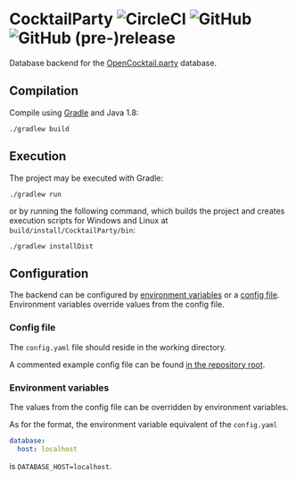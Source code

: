 # CocktailParty ![CircleCI](https://img.shields.io/circleci/project/github/OpenAlcoholics/CocktailParty.svg) ![GitHub](https://img.shields.io/github/license/OpenAlcoholics/CocktailParty.svg) ![GitHub (pre-)release](https://img.shields.io/github/release/OpenAlcoholics/CocktailParty/all.svg)

Database backend for the [OpenCocktail.party](http://OpenCocktail.party) database.

## Compilation
Compile using [Gradle](https://gradle.org/) and Java 1.8:
```
./gradlew build
```

## Execution
The project may be executed with Gradle:
```
./gradlew run
```

or by running the following command, which builds the project and creates execution 
scripts for Windows and Linux at `build/install/CocktailParty/bin`:
```
./gradlew installDist
```

## Configuration
The backend can be configured by [environment variables](#environment-variables) or
a [config file](#config-file). Environment variables override values from the config file.

### Config file
The `config.yaml` file should reside in the working directory.

A commented example config file can be found [in the repository root](config.example.yaml).

### Environment variables
The values from the config file can be overridden by environment variables.

As for the format, the environment variable equivalent of the `config.yaml`
```yaml
database: 
  host: localhost
```
is `DATABASE_HOST=localhost`.
